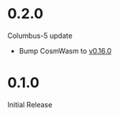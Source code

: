 # 0.2.0
Columbus-5 update 

* Bump CosmWasm to [v0.16.0](https://github.com/CosmWasm/cosmwasm/releases/v0.16.0)

# 0.1.0

Initial Release